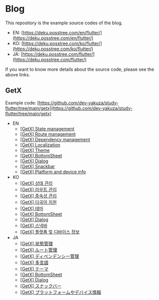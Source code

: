 # Blog

This repository is the example source codes of the blog.

- EN: [https://deku.posstree.com/en/flutter/](https://deku.posstree.com/en/flutter/)
- KO: [https://deku.posstree.com/ko/flutter/](https://deku.posstree.com/ko/flutter/)
- JA: [https://deku.posstree.com/flutter/](https://deku.posstree.com/flutter/)

If you want to know more details about the source code, please see the above links.

## GetX

Example code: [https://github.com/dev-yakuza/study-flutter/tree/main/getx](https://github.com/dev-yakuza/study-flutter/tree/main/getx)

- EN
  - [[GetX] State management](https://deku.posstree.com/en/flutter/getx/state/)
  - [[GetX] Route management](https://deku.posstree.com/en/flutter/getx/route/)
  - [[GetX] Dependency management](https://deku.posstree.com/en/flutter/getx/dependency/)
  - [[GetX] Localization](https://deku.posstree.com/en/flutter/getx/utils/)
  - [[GetX] Theme](https://deku.posstree.com/en/flutter/getx/theme/)
  - [[GetX] BottomSheet](https://deku.posstree.com/en/flutter/getx/bottom_sheet/)
  - [[GetX] Dialog](https://deku.posstree.com/en/flutter/getx/dialog/)
  - [[GetX] Snackbar](https://deku.posstree.com/en/flutter/getx/snackbar/)
  - [[GetX] Platform and device info](https://deku.posstree.com/en/flutter/getx/utils/)
- KO
  - [[GetX] 상태 관리](https://deku.posstree.com/ko/flutter/getx/state/)
  - [[GetX] 라우트 관리](https://deku.posstree.com/ko/flutter/getx/route/)
  - [[GetX] 종속성 관리](https://deku.posstree.com/ko/flutter/getx/dependency/)
  - [[GetX] 다국어 지원](https://deku.posstree.com/ko/flutter/getx/utils/)
  - [[GetX] 테마](https://deku.posstree.com/ko/flutter/getx/theme/)
  - [[GetX] BottomSheet](https://deku.posstree.com/ko/flutter/getx/bottom_sheet/)
  - [[GetX] Dialog](https://deku.posstree.com/ko/flutter/getx/dialog/)
  - [[GetX] 스낵바](https://deku.posstree.com/ko/flutter/getx/snackbar/)
  - [[GetX] 플랫폼 및 디바이스 정보](https://deku.posstree.com/ko/flutter/getx/utils/)
- JA
  - [[GetX] 状態管理](https://deku.posstree.com/flutter/getx/state/)
  - [[GetX] ルート管理](https://deku.posstree.com/flutter/getx/route/)
  - [[GetX] ディペンデンシー管理](https://deku.posstree.com/flutter/getx/dependency/)
  - [[GetX] 多言語](https://deku.posstree.com/flutter/getx/utils/)
  - [[GetX] テーマ](https://deku.posstree.com/flutter/getx/theme/)
  - [[GetX] BottomSheet](https://deku.posstree.com/flutter/getx/bottom_sheet/)
  - [[GetX] Dialog](https://deku.posstree.com/flutter/getx/dialog/)
  - [[GetX] スナックバー](https://deku.posstree.com/flutter/getx/snackbar/)
  - [[GetX] プラットフォームやデバイス情報](https://deku.posstree.com/flutter/getx/utils/)
